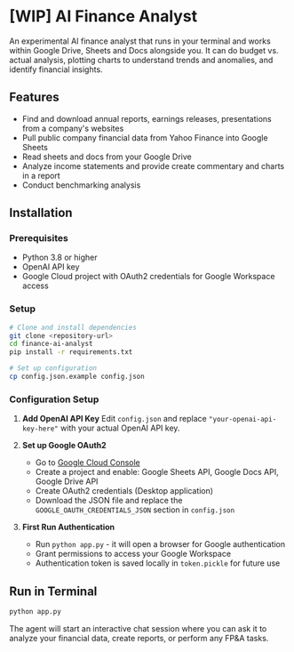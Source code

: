 # [WIP] AI Finance Analyst

An experimental AI finance analyst that runs in your terminal and works within Google Drive, Sheets and Docs alongside you. It can do budget vs. actual analysis, plotting charts to understand trends and anomalies, and identify financial insights.

## Features

- Find and download annual reports, earnings releases, presentations from a company's websites
- Pull public company financial data from Yahoo Finance into Google Sheets
- Read sheets and docs from your Google Drive
- Analyze income statements and provide create commentary and charts in a report
- Conduct benchmarking analysis

## Installation

### Prerequisites

- Python 3.8 or higher
- OpenAI API key
- Google Cloud project with OAuth2 credentials for Google Workspace access

### Setup

```bash
# Clone and install dependencies
git clone <repository-url>
cd finance-ai-analyst
pip install -r requirements.txt

# Set up configuration
cp config.json.example config.json
```

### Configuration Setup

1. **Add OpenAI API Key**
   Edit `config.json` and replace `"your-openai-api-key-here"` with your actual OpenAI API key.

2. **Set up Google OAuth2**
   - Go to [Google Cloud Console](https://console.cloud.google.com/)
   - Create a project and enable: Google Sheets API, Google Docs API, Google Drive API
   - Create OAuth2 credentials (Desktop application)
   - Download the JSON file and replace the `GOOGLE_OAUTH_CREDENTIALS_JSON` section in `config.json`

3. **First Run Authentication**
   - Run `python app.py` - it will open a browser for Google authentication
   - Grant permissions to access your Google Workspace
   - Authentication token is saved locally in `token.pickle` for future use

## Run in Terminal

```bash
python app.py
```

The agent will start an interactive chat session where you can ask it to analyze your financial data, create reports, or perform any FP&A tasks.
